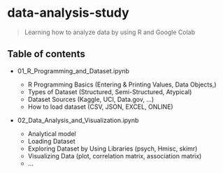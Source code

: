 # data-analysis-study
> Learning how to analyze data by using R and Google Colab

## Table of contents

- 01_R_Programming_and_Dataset.ipynb

    + R Programming Basics (Entering & Printing Values, Data Objects,)
    + Types of Dataset (Structured, Semi-Structured, Atypical)
    + Dataset Sources (Kaggle, UCI, Data.gov, ...)
    + How to load dataset (CSV, JSON, EXCEL, ONLINE)
- 02_Data_Analysis_and_Visualization.ipynb

    + Analytical model
    + Loading Dataset
    + Exploring Dataset by Using Libraries (psych, Hmisc, skimr)
    + Visualizing Data (plot, correlation matrix, association matrix)
    + ...
